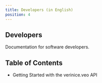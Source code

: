 ```yaml
---
title: Developers (in English)
position: 4
---
```


## Developers

Documentation for software developers.

## Table of Contents

* <DocLink to="/Developers/1_Getting-Started">Getting Started with the verinice.veo API</DocLink>